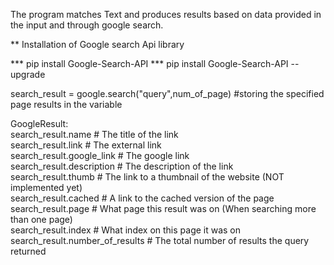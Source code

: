 The program matches Text and produces results based on data provided in the input and through google search.


** Installation of Google search Api library

*** pip install Google-Search-API
*** pip install Google-Search-API --upgrade

search_result = google.search("query",num_of_page) #storing the specified page results in the variable

GoogleResult: <br />
    search_result.name # The title of the link<br />
    search_result.link # The external link<br />
    search_result.google_link # The google link<br />
    search_result.description # The description of the link<br />
    search_result.thumb # The link to a thumbnail of the website (NOT implemented yet)<br />
    search_result.cached # A link to the cached version of the page<br />
    search_result.page # What page this result was on (When searching more than one page)<br />
    search_result.index # What index on this page it was on<br />
    search_result.number_of_results # The total number of results the query returned<br />

